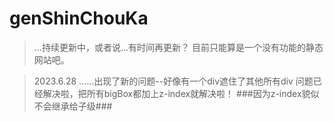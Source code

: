 # genShinChouKa
>...持续更新中，或者说...有时间再更新？
目前只能算是一个没有功能的静态网站吧。


>2023.6.28
……出现了新的问题--好像有一个div遮住了其他所有div
>问题已经解决啦，把所有bigBox都加上z-index就解决啦！
###因为z-index貌似不会继承给子级###
